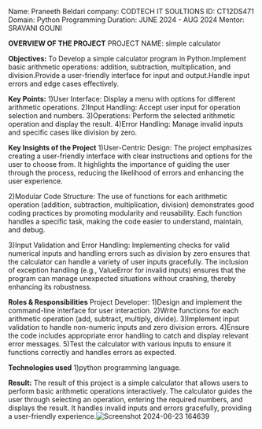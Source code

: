 Name: Praneeth Beldari
company: CODTECH IT SOULTIONS
ID: CT12DS471
Domain: Python Programming
Duration: JUNE 2024 - AUG 2024
Mentor: SRAVANI GOUNI

**OVERVIEW OF THE PROJECT**
PROJECT NAME: simple calculator

**Objectives:**
To Develop a simple calculator program in Python.Implement basic arithmetic operations: addition, subtraction, multiplication, and division.Provide a user-friendly interface for input and output.Handle input errors and edge cases effectively.

**Key Points:**
1)User Interface: Display a menu with options for different arithmetic operations.
2)Input Handling: Accept user input for operation selection and numbers.
3)Operations: Perform the selected arithmetic operation and display the result.
4)Error Handling: Manage invalid inputs and specific cases like division by zero.

**Key Insights of the Project**
1)User-Centric Design:
    The project emphasizes creating a user-friendly interface with clear instructions and options for the user to choose from.
It highlights the importance of guiding the user through the process, reducing the likelihood of errors and enhancing the user experience.

2)Modular Code Structure:
    The use of functions for each arithmetic operation (addition, subtraction, multiplication, division) demonstrates good coding practices by promoting modularity and reusability. Each function handles a specific task, making the code easier to understand, maintain, and debug.

3)Input Validation and Error Handling:
    Implementing checks for valid numerical inputs and handling errors such as division by zero ensures that the calculator can handle a variety of user inputs gracefully.
The inclusion of exception handling (e.g., ValueError for invalid inputs) ensures that the program can manage unexpected situations without crashing, thereby enhancing its robustness.


**Roles & Responsibilities**
Project Developer:
1)Design and implement the command-line interface for user interaction.
2)Write functions for each arithmetic operation (add, subtract, multiply, divide).
3)Implement input validation to handle non-numeric inputs and zero division errors.
4)Ensure the code includes appropriate error handling to catch and display relevant error messages.
5)Test the calculator with various inputs to ensure it functions correctly and handles errors as expected.

**Technologies used**
1)python programming language.

**Result:**
The result of this project is a simple calculator that allows users to perform basic arithmetic operations interactively. The calculator guides the user through selecting an operation, entering the required numbers, and displays the result. It handles invalid inputs and errors gracefully, providing a  user-friendly experience.![Screenshot 2024-06-23 164639](https://github.com/Praneeth140419/CODTECH-TASK-1/assets/172062525/d606f314-b33f-48a2-adb6-09258214a82b)

